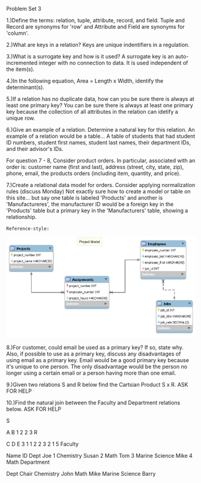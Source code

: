 Problem Set 3

1.)Define the terms: relation, tuple, attribute, record, and field.
    Tuple and Record are synonyms for 'row' and Attribute and Field are synonyms for 'column'.

2.)What are keys in a relation?
    Keys are unique indentifiers in a regulation.

3.)What is a surrogate key and how is it used?
    A surrogate key is an auto-incremented integer with no connection to data. It is used independent of the item(s).

4.)In the following equation, Area = Length x Width, identify the determinant(s).
    

5.)If a relation has no duplicate data, how can you be sure there is always at least one primary key?
    You can be sure there is always at least one primary key because the collection of all attributes in the relation can idetify a   unique row.

6.)Give an example of a relation. Determine a natural key for this relation.
    An example of a relation would be a table... A table of students that had student ID numbers, student first names, student last names, their department IDs, and their advisor's IDs.

For question 7 - 8, Consider product orders. In particular, associated with an order is: customer name (first and last), address (street, city, state, zip), phone, email, the products orders (including item, quantity, and price).

7.)Create a relational data model for orders. Consider applying normalization rules (discuss Monday)
    Not exactly sure how to create a model or table on this site... but say one table is labeled 'Products' and another is 'Manufactureres', the manufacturer ID would be a foreign key in the 'Products' table but a primary key in the 'Manufacturers' table, showing a relationship.
    
    Reference-style: 
![alt text][pm]

[pm]: https://github.com/khopkins3/mat310/blob/master/Project%20Model.png

8.)For customer, could email be used as a primary key? If so, state why. Also, if possible to use as a primary key, discuss any disadvantages of using email as a primary key.
    Email would be a good primary key because it's unique to one person. The only disadvantage would be the person no longer using a certain email or a person having more than one email.

9.)Given two relations S and R below find the Cartsian Product S x R.
    ASK FOR HELP

10.)Find the natural join between the Faculty and Department relations below.
    ASK FOR HELP

S

A	B
1	2
2	3
R

C	D	E
3	1	1
2	2	3
2	1	5
Faculty

Name	ID	Dept
Joe	1	Chemistry
Susan	2	Math
Tom	3	Marine Science
Mike	4	Math
Department

Dept	Chair
Chemistry	John
Math	Mike
Marine Science	Barry
